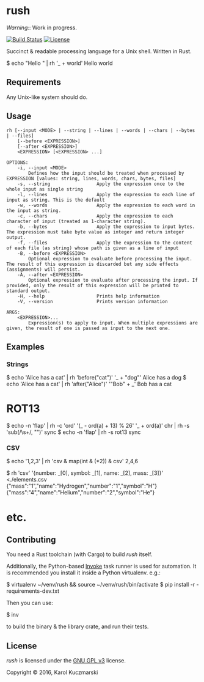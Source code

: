 # rush

_Warning:_: Work in progress.

[![Build Status](https://img.shields.io/travis/Xion/rush.svg)](https://travis-ci.org/Xion/rush)
[![License](https://img.shields.io/github/license/Xion/rush.svg)](https://github.com/Xion/rush/blob/master/LICENSE)

Succinct & readable processing language for a Unix shell. Written in Rust.

$ echo "Hello " | rh '_ + world'
Hello world

## Requirements

Any Unix-like system should do.

## Usage

    rh [--input <MODE> | --string | --lines | --words | --chars | --bytes | --files]
        [--before <EXPRESSION>]
        [--after <EXPRESSION>]
        <EXPRESSION> [<EXPRESSION> ...]
    
    OPTIONS:
        -i, --input <MODE>
            Defines how the input should be treated when processed by EXPRESSION [values: string, lines, words, chars, bytes, files]
        -s, --string                 Apply the expression once to the whole input as single string
        -l, --lines                  Apply the expression to each line of input as string. This is the default
        -w, --words                  Apply the expression to each word in the input as string.
        -c, --chars                  Apply the expression to each character of input (treated as 1-character string).
        -b, --bytes                  Apply the expression to input bytes. The expression must take byte value as integer and return integer output.
        -f, --files                  Apply the expression to the content of each file (as string) whose path is given as a line of input
        -B, --before <EXPRESSION>
            Optional expression to evaluate before processing the input. The result of this expression is discarded but any side effects (assignments) will persist.
        -A, --after <EXPRESSION>
            Optional expression to evaluate after processing the input. If provided, only the result of this expression will be printed to standard output.
        -H, --help                   Prints help information
        -V, --version                Prints version information
    
    ARGS:
        <EXPRESSION>...
            Expression(s) to apply to input. When multiple expressions are given, the result of one is passed as input to the next one.

## Examples

### Strings

$ echo 'Alice has a cat' | rh 'before("cat")' '_ + "dog"'
Alice has a dog
$ echo 'Alice has a cat' | rh 'after("Alice")' '"Bob" + _'
Bob has a cat

# ROT13
$ echo -n 'flap' | rh -c 'ord' '(_ - ord(a) + 13) % 26' '_ + ord(a)' chr | rh -s 'sub(/\s+/, "")'
sync
$ echo -n 'flap' | rh -s rot13
sync

### CSV

$ echo '1,2,3' | rh 'csv & map(int & (*2)) & csv'
2,4,6

$ rh 'csv' '{number: _[0], symbol: _[1], name: _[2], mass: _[3]}'  <./elements.csv
{"mass":"1","name":"Hydrogen","number":"1","symbol":"H"}
{"mass":"4","name":"Helium","number":"2","symbol":"He"}
# etc.


## Contributing

You need a Rust toolchain (with Cargo) to build _rush_ itself.

Additionally, the Python-based [Invoke](http://pyinvoke.org) task runner is used for automation.
It is recommended you install it inside a Python virtualenv. e.g.:

$ virtualenv ~/venv/rush && source ~/venv/rush/bin/activate
$ pip install -r -requirements-dev.txt

Then you can use:

$ inv

to build the binary & the library crate, and run their tests.

## License

_rush_ is licensed under the [GNU GPL v3](https://github.com/Xion/rush/blob/master/LICENSE) license.

Copyright © 2016, Karol Kuczmarski
